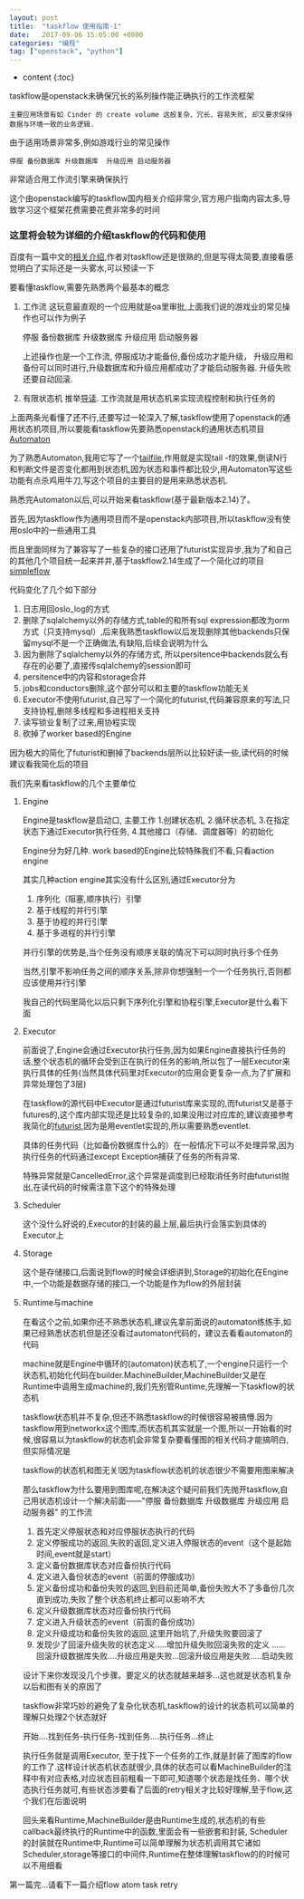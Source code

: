 ```yaml
---
layout: post
title:  "taskflow 使用指南-1"
date:   2017-09-06 15:05:00 +0800
categories: "编程"
tag: ["openstack", "python"]
---
```


* content
{:toc}


taskflow是openstack未确保冗长的系列操作能正确执行的工作流框架

    主要应用场景有如 Cinder 的 create volume 这般复杂、冗长、容易失败, 却又要求保持数据与环境一致的业务逻辑.

由于适用场景非常多,例如游戏行业的常见操作

    停服 备份数据库 升级数据库  升级应用 启动服务器

非常适合用工作流引擎来确保执行

这个由openstack编写的taskflow国内相关介绍非常少,官方用户指南内容太多,导致学习这个框架花费需要花费非常多的时间

### 这里将会较为详细的介绍taskflow的代码和使用


百度有一篇中文的[相关介绍](http://blog.csdn.net/jmilk/article/details/60496748),作者对taskflow还是很熟的,但是写得太简要,直接看感觉明白了实际还是一头雾水,可以预读一下

要看懂taskflow,需要先熟悉两个最基本的概念


1. 工作流  这玩意最直观的一个应用就是oa里审批,上面我们说的游戏业的常见操作也可以作为例子

    停服 备份数据库 升级数据库  升级应用 启动服务器

    上述操作也是一个工作流, 停服成功才能备份,备份成功才能升级，
    升级应用和备份可以同时进行,升级数据库和升级应用都成功了才能启动服务器.
    升级失败还要自动回滚.

2. 有限状态机  推举[导读](http://www.jianshu.com/p/5eb45c64f3e3).
   工作流就是用状态机来实现流程控制和执行任务的


 上面两条光看懂了还不行,还要写过一轮深入了解,taskflow使用了openstack的通用状态机项目,所以要能看taskflow先要熟悉openstack的通用状态机项目[Automaton](https://pypi.python.org/pypi/automaton/)


为了熟悉Automaton,我用它写了一个[tailfile](https://github.com/lolizeppelin/tailfile),作用就是实现tail -f的效果,倒读N行和判断文件是否变化都用到状态机,因为状态和事件都比较少,用Automaton写这些功能有点杀鸡用牛刀,写这个项目的主要目的是用来熟悉状态机.

熟悉完Automaton以后,可以开始来看taskflow(基于最新版本2.14)了。

首先,因为taskflow作为通用项目而不是openstack内部项目,所以taskflow没有使用oslo中的一些通用工具

而且里面同样为了兼容写了一些复杂的接口还用了futurist实现异步,我为了和自己的其他几个项目统一起来并并,基于taskflow2.14生成了一个简化过的项目[simpleflow](https://github.com/lolizeppelin/simpleflow)



代码变化了几个如下部分

1. 日志用回oslo_log的方式
2. 删除了sqlalchemy以外的存储方式,table的和所有sql expression都改为orm方式（只支持mysql）,后来我熟悉taskflow以后发现删除其他backends只保留mysql不是一个正确做法,有缺陷,后续会说明为什么
3. 因为删除了sqlalchemy以外的存储方式, 所以persitence中backends就么有存在的必要了,直接传sqlalchemy的session即可
4. persitence中的内容和storage合并
5. jobs和conductors删除,这个部分可以和主要的taskflow功能无关
6. Executor不使用futurist,自己写了一个简化的futurist,代码兼容原来的写法,只支持协程,删除多线程和多进程相关支持
7. 读写锁业复制了过来,用协程实现
8. 砍掉了worker based的Engine

因为极大的简化了futurist和删掉了backends层所以比较好读一些,读代码的时候建议看我简化后的项目


我们先来看taskflow的几个主要单位

1. Engine

    Engine是taskflow是启动口, 主要工作 1.创建状态机, 2.循环状态机, 3.在指定状态下通过Executor执行任务, 4.其他接口（存储、调度器等）的初始化

    Engine分为好几种. work based的Engine比较特殊我们不看,只看action engine

    其实几种action engine其实没有什么区别,通过Executor分为

    1. 序列化（阻塞,顺序执行）引擎
    2. 基于线程的并行引擎
    3. 基于协程的并行引擎
    4. 基于多进程的并行引擎

    并行引擎的优势是,当个任务没有顺序关联的情况下可以同时执行多个任务

    当然,引擎不影响任务之间的顺序关系,除非你想强制一个一个任务执行,否则都应该使用并行引擎

    我自己的代码里简化以后只剩下序列化引擎和协程引擎,Executor是什么看下面


2. Executor

    前面说了,Engine会通过Executor执行任务,因为如果Engine直接执行任务的话,整个状态机的循环会受到正在执行的任务的影响,所以包了一层Executor来执行具体的任务(当然具体代码里对Executor的应用会更复杂一点,为了扩展和异常处理包了3层)

    在taskflow的源代码中Executor是通过futurist库来实现的,而futurist又是基于futures的,这个库内部实现还是比较复杂的,如果没用过对应库的,建议直接参考我简化的[futurist](https://github.com/lolizeppelin/simpleutil/blob/master/simpleutil/utils/futurist.py),因为是用eventlet实现的,所以需要熟悉eventlet.

    具体的任务代码（比如备份数据库什么的）在一般情况下可以不处理异常,因为执行任务的代码通过except Exception捕获了任务的所有异常.

    特殊异常就是CancelledError,这个异常是调度到已经取消任务时由futurist抛出,在读代码的时候需注意下这个的特殊处理

3. Scheduler

    这个没什么好说的,Executor的封装的最上层,最后执行会落实到具体的Executor上

4. Storage

    这个是存储接口,后面说到flow的时候会详细讲到,Storage的初始化在Engine中,一个功能是数据存储的接口,一个功能是作为flow的外层封装

4. Runtime与machine

    在看这个之前,如果你还不熟悉状态机,建议先拿前面说的automaton练练手,如果已经熟悉状态机但是还没看过automaton代码的，建议去看看automaton的代码

    machine就是Engine中循环的(automaton)状态机了,一个engine只运行一个状态机,初始化代码在builder.MachineBuilder,MachineBuilder又是在Runtime中调用生成machine的,我们先别管Runtime,先理解一下taskflow的状态机

    taskflow状态机并不复杂,但还不熟悉taskflow的时候很容易被搞懵.因为taskflow用到networkx这个图库,而状态机其实就是一个图,所以一开始看的时候,很容易以为taskflow的状态机会非常复杂要看懂图的相关代码才能搞明白,但实际情况是

    taskflow的状态机和图无关!因为taskflow状态机的状态很少不需要用图来解决

    那么taskflow为什么要用到图库呢,在解决这个疑问前我们先抛开taskflow,自己用状态机设计一个解决前面——"停服 备份数据库 升级数据库  升级应用 启动服务器" 的工作流

    1. 首先定义停服状态和对应停服状态执行的代码
    2. 定义停服成功的返回,失败的返回,定义进入停服状态的event（这个是起始时间,event就是start）
    3. 定义备份数据库状态对应备份执行代码
    4. 定义进入备份状态的event（前面的停服成功）
    5. 定义备份成功和备份失败的返回,到目前还简单,备份失败大不了多备份几次直到成功,失败了整个状态机终止都可以影响不大
    6. 定义升级数据库状态对应备份执行代码
    7. 定义进入升级状态的event（前面的备份成功）
    8. 定义升级成功和备份失败的返回,这里开始坑了,升级失败要回滚了
    9. 发现少了回滚升级失败的状态定义.....增加升级失败回滚失败的定义
    ......
    回滚升级数据库失败....升级应用是失败...回滚升级应用是失败.....启动失败

    设计下来你发现没几个步骤。要定义的状态就越来越多...这也就是状态机复杂以后和图有关的原因了

    taskflow非常巧妙的避免了复杂化状态机,taskflow的设计的状态机可以简单的理解只处理2个状态就好

    开始....找到任务-执行任务-找到任务....执行任务...终止

    执行任务就是调用Executor, 至于找下一个任务的工作,就是封装了图库的flow的工作了.这样设计状态机状态就很少,具体的状态可以看MachineBuilder的注释中有对应表格,对应状态目前粗看一下即可,知道哪个状态是找任务、哪个状态执行任务就可,有些状态涉要看了后面的retry相关才比较好理解,至于flow,这个我们在后面说明

    回头来看Runtime,MachineBuilder是由Runtime生成的,状态机的有些callback最终执行的Runtime中的函数,里面会有一些嵌套和封装, Scheduler的封装就在Runtime中,Runtime可以简单理解为状态机调用其它诸如Scheduler,storage等接口的中间件,Runtime在整体理解taskflow的的时候可以不用细看

第一篇完...请看下一篇介绍flow  atom task retry

